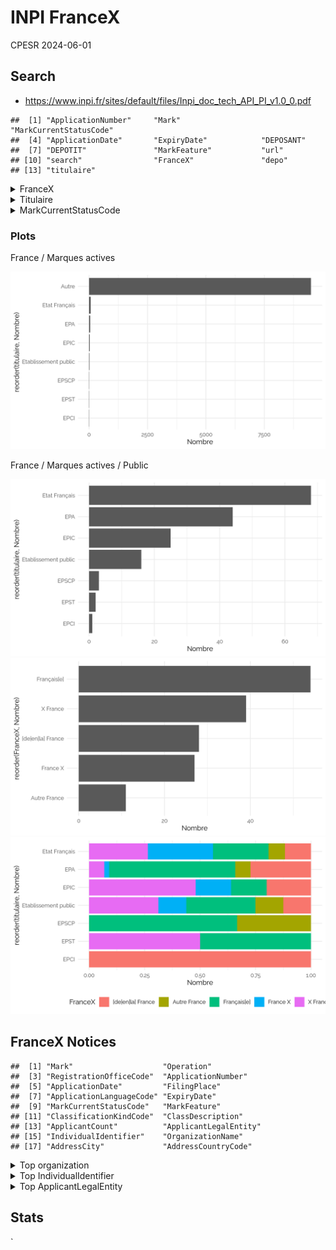 INPI FranceX
================
CPESR
2024-06-01

## Search

- <https://www.inpi.fr/sites/default/files/Inpi_doc_tech_API_PI_v1.0_0.pdf>

<!-- -->

    ##  [1] "ApplicationNumber"     "Mark"                  "MarkCurrentStatusCode"
    ##  [4] "ApplicationDate"       "ExpiryDate"            "DEPOSANT"             
    ##  [7] "DEPOTIT"               "MarkFeature"           "url"                  
    ## [10] "search"                "FranceX"               "depo"                 
    ## [13] "titulaire"

<details>
<summary>
FranceX
</summary>

| FranceX               | Nombre |
|:----------------------|-------:|
| Sans France           |  14291 |
| \[de\|en\|la\] France |   9158 |
| X France              |   9105 |
| France X              |   5187 |
| Autre France          |   4680 |
| Français\[e\]         |    248 |

</details>
<details>
<summary>
Titulaire
</summary>

| titulaire            | Nombre |
|:---------------------|-------:|
| Autre                |  27956 |
| Etablissement public |   5263 |
| EPA                  |   3355 |
| EPIC                 |   2741 |
| Etat Français        |   1897 |
| EPSCP                |    637 |
| EPCI                 |    610 |
| EPST                 |    210 |

</details>
<details>
<summary>
MarkCurrentStatusCode
</summary>

| MarkCurrentStatusCode                               | Nombre |
|:----------------------------------------------------|-------:|
| Marque expirée                                      |  24224 |
| Marque enregistrée                                  |   9780 |
| Marque renouvelée                                   |   5018 |
| Demande totalement rejetée                          |   1854 |
| Marque ayant fait l'objet d'un retrait total        |    858 |
| Demande publiée                                     |    472 |
| Marque ayant fait l'objet d'une renonciation totale |    435 |
| Demande irrecevable après publication               |     12 |
| Marque annulée                                      |     11 |
| Renouvellement demandé                              |      5 |

</details>

### Plots

France / Marques actives

<img src="inpi_files/figure-gfm/unnamed-chunk-4-1.png" width="672" />

France / Marques actives / Public

<img src="inpi_files/figure-gfm/unnamed-chunk-5-1.png" width="672" />

<img src="inpi_files/figure-gfm/unnamed-chunk-6-1.png" width="672" />

<img src="inpi_files/figure-gfm/unnamed-chunk-7-1.png" width="672" />

## FranceX Notices

    ##  [1] "Mark"                    "Operation"              
    ##  [3] "RegistrationOfficeCode"  "ApplicationNumber"      
    ##  [5] "ApplicationDate"         "FilingPlace"            
    ##  [7] "ApplicationLanguageCode" "ExpiryDate"             
    ##  [9] "MarkCurrentStatusCode"   "MarkFeature"            
    ## [11] "ClassificationKindCode"  "ClassDescription"       
    ## [13] "ApplicantCount"          "ApplicantLegalEntity"   
    ## [15] "IndividualIdentifier"    "OrganizationName"       
    ## [17] "AddressCity"             "AddressCountryCode"

<details>
<summary>
Top organization
</summary>

| OrganizationName                                                          | Nombre |
|:--------------------------------------------------------------------------|-------:|
| france alzheimer et maladies apparentées                                  |    103 |
| france télévisions                                                        |     19 |
| radio france                                                              |     10 |
| centre international d’études pédagogiques                                |     10 |
| france diffusion                                                          |      8 |
| cosmetic valley                                                           |      6 |
| fédération des particuliers employeurs de france (fepem)                  |      6 |
| association france active                                                 |      6 |
| fédération des industries nautiques                                       |      5 |
| france.tv studio                                                          |      4 |
| alphamedia &johanet                                                       |      4 |
| syndicat français de l’industrie cimentière                               |      4 |
| france enseignes et signalisations sarl                                   |      4 |
| l’institut français de la communication et du marketing au point de vente |      4 |
| conférence des présidents d’université                                    |      4 |

</details>
<details>
<summary>
Top IndividualIdentifier
</summary>

| IndividualIdentifier | Nombre |
|---------------------:|-------:|
|                   NA |    514 |
|            337969646 |    103 |
|            432766947 |     18 |
|            326094471 |     10 |
|            515180909 |      8 |
|            180043069 |      7 |
|            344891668 |      7 |
|            799993043 |      6 |
|            784855264 |      6 |
|            351489059 |      5 |
|            414986356 |      4 |
|            504248626 |      4 |
|            879689883 |      4 |
|            448138610 |      4 |
|            425128261 |      3 |

</details>
<details>
<summary>
Top ApplicantLegalEntity
</summary>

| ApplicantLegalEntity                            | Nombre |
|:------------------------------------------------|-------:|
| NA                                              |    331 |
| association loi 1901                            |    147 |
| sas                                             |    124 |
| sarl                                            |     60 |
| association                                     |     51 |
| société par actions simplifiée                  |     48 |
| société anonyme                                 |     37 |
| sasu                                            |     23 |
| société à responsabilité limitée                |     15 |
| association loi de 1901                         |     14 |
| syndicat patronal                               |     13 |
| association déclarée                            |     10 |
| etat français                                   |     10 |
| société par actions simplifiée à associé unique |     10 |
| etablissement public administratif              |      9 |

</details>

## Stats

\`
